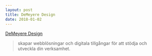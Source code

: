 ```yaml
---
layout: post
title: DeMeyere Design
date: 2018-01-02
---
```


<a href='http://demeyere.com/' class="btn btn-primary btn-lg btn-block" role="button">DeMeyere Design</a>

> skapar webblösningar och digitala tillgångar för att stödja och utveckla din verksamhet.